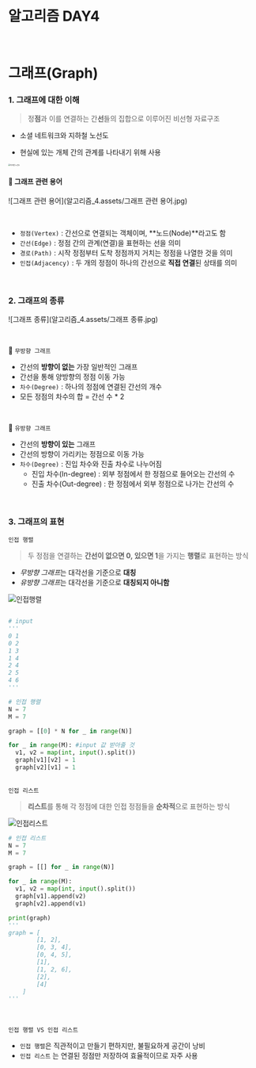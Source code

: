 # 알고리즘 DAY4

<br>

# 그래프(Graph)

### 1. 그래프에 대한 이해

> 정**점**과 이를 연결하는 간**선**들의 집합으로 이루어진 비선형 자료구조

- 소셜 네트워크와 지하철 노선도

- 현실에 있는 개체 간의 관계를 나타내기 위해 사용

<img src="알고리즘_4.assets/지하철 노선도.png" alt="지하철 노선도" style="zoom: 24%;" />

#### 📍 그래프 관련 용어

![그래프 관련 용어](알고리즘_4.assets/그래프 관련 용어.jpg)

<br>

- `정점(Vertex)` : 간선으로 연결되는 객체이며, **노드(Node)**라고도 함
- `간선(Edge)` : 정점 간의 관계(연결)을 표현하는 선을 의미
- `경로(Path)` : 시작 정점부터 도착 정점까지 거치는 정점을 나열한 것을 의미
- `인접(Adjacency)` : 두 개의 정점이 하나의 간선으로 **직접 연결**된 상태를 의미



<br>

### 2. 그래프의 종류

![그래프 종류](알고리즘_4.assets/그래프 종류.jpg)

<br>

 📁  `무방향 그래프`

- 간선의 **방향이 없는** 가장 일반적인 그래프
- 간선을 통해 양방향의 정점 이동 가능
- `차수(Degree)` : 하나의 정점에 연결된 간선의 개수
- 모든 정점의 차수의 합 = 간선 수 * 2

<br>

📁  `유방향 그래프`

- 간선의 **방향이 있는** 그래프
- 간선의 방향이 가리키는 정점으로 이동 가능
- `차수(Degree)` : 진입 차수와 진출 차수로 나누어짐
  - 진입 차수(In-degree) : 외부 정점에서 한 정점으로 들어오는 간선의 수
  - 진출 차수(Out-degree) : 한 정점에서 외부 정점으로 나가는 간선의 수

<br>

### 3. 그래프의 표현

`인접 행렬`

> 두 정점을 연결하는 **간선이 없으면 0, 있으면 1**을 가지는 **행렬**로 표현하는 방식

- *무방향 그래프*는 대각선을 기준으로 **대칭**
- *유방향 그래프*는 대각선을 기준으로 **대칭되지 아니함**

![인접행렬](알고리즘_4.assets/인접행렬.jpg)<br>

```python

# input
'''
0 1
0 2
1 3
1 4
2 4
2 5
4 6
'''

# 인접 행렬
N = 7
M = 7

graph = [[0] * N for _ in range(N)]

for _ in range(M): #input 값 받아줄 것
  v1, v2 = map(int, input().split())
  graph[v1][v2] = 1
  graph[v2][v1] = 1
  
```



`인접 리스트`

> **리스트**를 통해 각 정점에 대한 인접 정점들을 **순차적**으로 표현하는 방식

![인접리스트](알고리즘_4.assets/인접리스트.jpg)

```python
# 인접 리스트
N = 7
M = 7

graph = [[] for _ in range(N)]

for _ in range(M):
  v1, v2 = map(int, input().split())
  graph[v1].append(v2)
  graph[v2].append(v1)

print(graph)
'''
graph = [
		[1, 2],
		[0, 3, 4],
		[0, 4, 5],
		[1],
		[1, 2, 6],
		[2],
		[4]
	]
'''
```

<br>

`인접 행렬 VS 인접 리스트`

- `인접 행렬`은 직관적이고 만들기 편하지만, 불필요하게 공간이 낭비
- `인접 리스트` 는 연결된 정점만 저장하여 효율적이므로 자주 사용

<br>